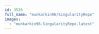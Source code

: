 ```yaml
---
id: 3526
full_name: "munkarkin96/SingularityRepo"
images: 
  - "munkarkin96-SingularityRepo-latest"
---
```

